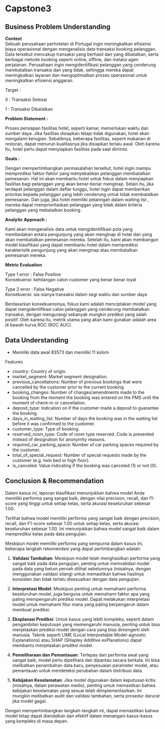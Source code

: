 # Capstone3

## Business Problem Understanding

**Context**  
Sebuah perusahaan perhotelan di Portugal ingin meningkatkan efisiensi biaya operasional dengan menganalisis data transaksi booking pelanggan. Data tersebut mencakup transaksi yang berhasil dan yang dibatalkan, serta berbagai metode booking seperti online, offline, dan melalui agen perjalanan. Perusahaan ingin mengidentifikasi pelanggan yang cenderung membatalkan transaksi dan yang tidak, sehingga mereka dapat meningkatkan layanan dan mengoptimalkan proses operasional untuk meningkatkan efisiensi anggaran.

Target :

0 : Transaksi Selesai

1 : Transaksi Dibatalkan

**Problem Statement :**

Proses persiapan fasilitas hotel, seperti kamar, memerlukan waktu dan sumber daya. Jika fasilitas disiapkan tetapi tidak digunakan, hotel akan mengalami kerugian. Sebaliknya, beberapa fasilitas, seperti makanan di restoran, dapat menurun kualitasnya jika disiapkan terlalu awal. Oleh karena itu, hotel perlu dapat menyiapkan fasilitas pada saat diminta.

**Goals :**

Dengan mempertimbangkan permasalahan tersebut, hotel ingin mampu memprediksi faktor-faktor yang menyebabkan pelanggan membatalkan pemesanan. Hal ini akan membantu hotel untuk fokus dalam menyiapkan fasilitas bagi pelanggan yang akan benar-benar menginap. Selain itu, jika terdapat pelanggan dalam daftar tunggu, hotel ingin dapat memberikan prioritas kepada pelanggan yang lebih cenderung untuk tidak membatalkan pemesanan. Dan juga, jika hotel memiliki pelanngan dalam waiting list , mereka dapat memprioritaskan pelanggan yang tidak dalam kriteria pelanggan yang mebatalkan booking.


**Analytic Approach :**

Kami akan menganalisis data untuk mengidentifikasi pola yang membedakan antara pengunjung yang akan menginap di hotel dan yang akan membatalkan pemesanan mereka. Setelah itu, kami akan membangun model klasifikasi yang dapat membantu hotel dalam memprediksi karakteristik pengunjung yang akan menginap atau membatalkan pemesanan mereka.


**Metric Evaluation**

Type 1 error : False Positive  
Konsekuensi: kehilangan calon customer yang benar benar loyal

Type 2 error : False Negative  
Konsekuensi: sia-sianya transaksi dalam segi waktu dan sumber daya

Berdasarkan konsekuensinya, fokus kami adalah menciptakan model yang dapat mengidentifikasi calon pelanggan yang cenderung membatalkan transaksi, dengan mengurangi sebanyak mungkin prediksi yang salah positif. Oleh karena itu, metrik utama yang akan kami gunakan adalah area di bawah kurva ROC (ROC AUC).


## Data Understanding
- Memiliki data awal 83573 dan memiliki 11 kolom

Features
-	country: Country of origin.
-	market_segment: Market segment designation. 
-	previous_cancellations: Number of previous bookings that were cancelled by the customer prior to the current booking.
-	booking_changes: Number of changes/amendments made to the booking from the moment the booking was entered on the PMS until the moment of check-in or cancellation.
-	deposit_type: Indication on if the customer made a deposit to guarantee the booking. 
-	days_in_waiting_list: Number of days the booking was in the waiting list before it was confirmed to the customer.
-	customer_type: Type of booking.
-	reserved_room_type: Code of room type reserved. Code is presented instead of designation for anonymity reasons.
-	required_car_parking_space: Number of car parking spaces required by the customer.
-	total_of_special_request: Number of special requests made by the customer (e.g. twin bed or high floor).
-	is_canceled: Value indicating if the booking was canceled (1) or not (0).


## Conclusion & Recommendation

Dalam kasus ini, laporan klasifikasi menunjukkan bahwa model Anda memiliki performa yang sangat baik, dengan nilai precision, recall, dan f1-score yang tinggi untuk setiap kelas, serta akurasi keseluruhan sebesar 1.00.

Terlihat bahwa model memiliki performa yang sangat baik dengan precision, recall, dan F1-score sebesar 1.00 untuk setiap kelas, serta akurasi keseluruhan sebesar 1.00. Ini menunjukkan bahwa model sangat baik dalam memprediksi kelas pada data pengujian.

Meskipun model memiliki performa yang sempurna dalam kasus ini, beberapa langkah rekomendasi yang dapat pertimbangkan adalah:

1. **Validasi Tambahan**: Meskipun model telah menghasilkan performa yang sangat baik pada data pengujian, penting untuk memvalidasi model pada data yang belum pernah dilihat sebelumnya (misalnya, dengan menggunakan validasi silang) untuk memastikan bahwa hasilnya konsisten dan tidak terlalu disesuaikan dengan data pengujian.

2. **Interpretasi Model**: Meskipun penting untuk memahami performa keseluruhan model, juga berguna untuk memahami faktor apa yang paling mempengaruhi prediksi model. Dapat melakukan interpretasi model untuk memahami fitur mana yang paling berpengaruh dalam membuat prediksi.

3. **Eksplanasi Prediksi**: Untuk kasus yang lebih kompleks, seperti dalam pengambilan keputusan yang memengaruhi manusia, penting untuk bisa menjelaskan prediksi model dengan cara yang bisa dimengerti oleh manusia. Teknik seperti LIME (Local Interpretable Model-agnostic Explanations) atau SHAP (SHapley Additive exPlanations) dapat membantu menjelaskan prediksi model.

4. **Pemeliharaan dan Pemantauan**: Terlepas dari performa awal yang sangat baik, model perlu dipelihara dan dipantau secara berkala. Ini bisa melibatkan penambahan data baru, penyesuaian parameter model, atau pemantauan untuk mendeteksi perubahan dalam distribusi data.

5. **Kebijakan Keselamatan**: Jika model digunakan dalam keputusan kritis (misalnya, dalam perawatan medis), penting untuk memastikan bahwa kebijakan keselamatan yang sesuai telah diimplementasikan. Ini mungkin melibatkan audit dan validasi tambahan, serta prosedur darurat jika model gagal.

Dengan mempertimbangkan langkah-langkah ini, dapat memastikan bahwa model tetap dapat diandalkan dan efektif dalam menangani kasus-kasus yang kompleks di masa depan.
  
